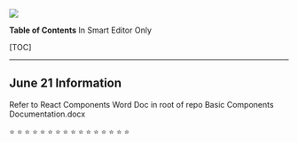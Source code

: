 ![](https://img.shields.io/badge/React-%20WPA%20Assignment-green)

**Table of Contents** In Smart Editor Only

[TOC]

---

## June 21 Information

Refer to React Components Word Doc in root of repo
Basic Components Documentation.docx

:star: :star: :star: :star: :star: :star: :star: :star: :star: :star: :star: :star: :star: :star: :star: :star:
